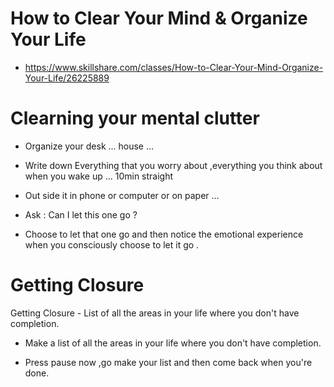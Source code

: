 
# How to Clear Your Mind & Organize Your Life

- https://www.skillshare.com/classes/How-to-Clear-Your-Mind-Organize-Your-Life/26225889

# Clearning your mental clutter

- Organize your desk ... house ...

- Write down  Everything that you worry about ,everything you think about when you wake up ...  10min  straight

- Out side it in phone or computer or on paper ...

- Ask : Can I let this one go ?

- Choose to let that one go and then notice the emotional experience when you consciously choose to let it go .

# Getting Closure 

Getting Closure - List of all the areas in your life where you don't have completion.

- Make a list of all the areas in your life where you don't have completion.

- Press pause now ,go make your list and then come back when you're done. 

